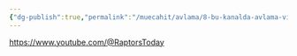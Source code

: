 ```yaml
---
{"dg-publish":true,"permalink":"/muecahit/avlama/8-bu-kanalda-avlama-videolari-var/"}
---
```


https://www.youtube.com/@RaptorsToday